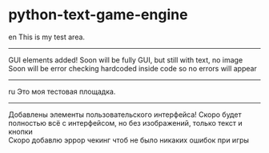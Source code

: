 # python-text-game-engine
en
This is my test area.
<hr>
GUI elements added! Soon will be fully GUI, but still with text, no image<br>
Soon will be error checking hardcoded inside code so no errors will appear

<hr>

ru
Это моя тестовая площадка.
<hr>
Добавлены элементы пользовательского интерфейса! Скоро будет полностью всё с интерфейсом, но без изображений, только текст и кнопки<br>
Скоро добавлю эррор чекинг чтоб не было никаких ошибок при игры
